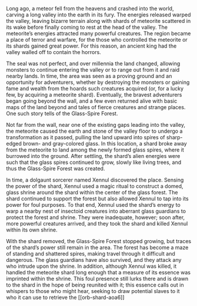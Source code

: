 Long ago, a meteor fell from the heavens and crashed into the world, carving a long valley into the earth in its fury. The energies released warped the valley, leaving bizarre terrain along with shards of meteorite scattered in its wake before finally coming to rest at the head of the valley. The meteorite’s energies attracted many powerful creatures. The region became a place of terror and warfare, for the those who controlled the meteorite or its shards gained great power. For this reason, an ancient king had the valley walled off to contain the horrors. 

The seal was not perfect, and over millennia the land changed, allowing monsters to continue entering the valley or to range out from it and raid nearby lands. In time, the area was seen as a proving ground and an opportunity for adventurers, whether by destroying the monsters or gaining fame and wealth from the hoards such creatures acquired (or, for a lucky few, by acquiring a meteorite shard). Eventually, the bravest adventurers began going beyond the wall, and a few even returned alive with basic maps of the land beyond and tales of fierce creatures and strange places. One such story tells of the Glass-Spire Forest. 

Not far from the wall, near one of the existing gaps leading into the valley, the meteorite caused the earth and stone of the valley floor to undergo a transformation as it passed, pulling the land upward into spires of sharp-edged brown- and gray-colored glass. In this location, a shard broke away from the meteorite to land among the newly formed glass spires, where it burrowed into the ground. After settling, the shard’s alien energies were such that the glass spires continued to grow, slowly like living trees, and thus the Glass-Spire Forest was created. 

In time, a dolgaunt sorcerer named Xennul discovered the place. Sensing the power of the shard, Xennul used a magic ritual to construct a domed, glass shrine around the shard within the center of the glass forest. The shard continued to support the forest but also allowed Xennul to tap into its power for foul purposes. To that end, Xennul used the shard’s energy to warp a nearby nest of insectoid creatures into aberrant glass guardians to protect the forest and shrine. They were inadequate, however; soon after, more powerful creatures arrived, and they took the shard and killed Xennul within its own shrine. 

With the shard removed, the Glass-Spire Forest stopped growing, but traces of the shard’s power still remain in the area. The forest has become a maze of standing and shattered spires, making travel through it difficult and dangerous. The glass guardians have also survived, and they attack any who intrude upon the shrine. In addition, although Xennul was killed, it handled the meteorite shard long enough that a measure of its essence was imprinted within the shrine. This foul presence still lurks there and is drawn to the shard in the hope of being reunited with it; this essence calls out in whispers to those who might hear, seeking to draw potential slaves to it who it can use to retrieve the [[orb-shard-aoa6]] 